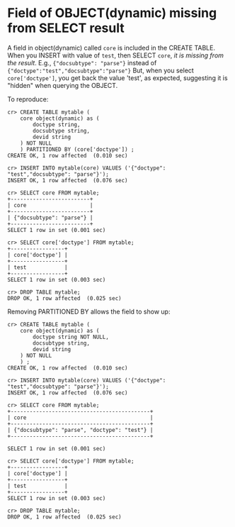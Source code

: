 # Field of OBJECT(dynamic) missing from SELECT result

A field in object(dynamic) called `core` is included in the CREATE TABLE. When you INSERT with value of `test`, then SELECT `core`, *it is missing from the result*.  E.g., `{"docsubtype": "parse"}` instead of `{"doctype":"test","docsubtype":"parse"}`  But, when you select `core['doctype']`, you get back the value 'test', as expected, suggesting it is "hidden" when querying the OBJECT.  

To reproduce:

	cr> CREATE TABLE mytable (
		core object(dynamic) as (
			doctype string,
			docsubtype string,
			devid string 
		) NOT NULL
		) PARTITIONED BY (core['doctype']) ;
	CREATE OK, 1 row affected  (0.010 sec)
	
	cr> INSERT INTO mytable(core) VALUES ('{"doctype": "test","docsubtype": "parse"}');
	INSERT OK, 1 row affected  (0.076 sec)

	cr> SELECT core FROM mytable;
	+-------------------------+
	| core                    |
	+-------------------------+
	| {"docsubtype": "parse"} |
	+-------------------------+
	SELECT 1 row in set (0.001 sec)
	
	cr> SELECT core['doctype'] FROM mytable;
	+-----------------+
	| core['doctype'] |
	+-----------------+
	| test            |
	+-----------------+
	SELECT 1 row in set (0.003 sec)
	
	cr> DROP TABLE mytable;
	DROP OK, 1 row affected  (0.025 sec)

Removing PARTITIONED BY allows the field to show up:

	cr> CREATE TABLE mytable (
		core object(dynamic) as (
			doctype string NOT NULL,
			docsubtype string,
			devid string 
		) NOT NULL
		) ;
	CREATE OK, 1 row affected  (0.010 sec)
	
	cr> INSERT INTO mytable(core) VALUES ('{"doctype": "test","docsubtype": "parse"}');
	INSERT OK, 1 row affected  (0.076 sec)

	cr> SELECT core FROM mytable;
	+--------------------------------------------+
	| core                                       |
	+--------------------------------------------+
	| {"docsubtype": "parse", "doctype": "test"} |
	+--------------------------------------------+

	SELECT 1 row in set (0.001 sec)
	
	cr> SELECT core['doctype'] FROM mytable;
	+-----------------+
	| core['doctype'] |
	+-----------------+
	| test            |
	+-----------------+
	SELECT 1 row in set (0.003 sec)
	
	cr> DROP TABLE mytable;
	DROP OK, 1 row affected  (0.025 sec)
	